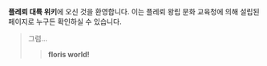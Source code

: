 **플레뢰 대륙 위키**에 오신 것을 환영합니다.
이는 플레뢰 왕립 문화 교육청에 의해 설립된 페이지로 누구든 확인하실 수 있습니다.

>그럼...
>> **floris world!**
